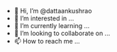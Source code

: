 - 👋 Hi, I’m @dattaankushrao
- 👀 I’m interested in ...
- 🌱 I’m currently learning ...
- 💞️ I’m looking to collaborate on ...
- 📫 How to reach me ...

<!---
dattaankusharo/dattaankusharo is a ✨ special ✨ repository because its `README.md` (this file) appears on your GitHub profile.
You can click the Preview link to take a look at your changes.
--->
